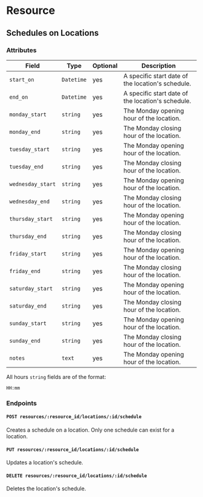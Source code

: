 # Resource

## Schedules on Locations

### Attributes

Field             | Type         | Optional | Description    
------------------|--------------|----------|---------------------------------
`start_on`        | `Datetime`   | yes      | A specific start date of the location's schedule.
`end_on`          | `Datetime`   | yes      | A specific start date of the location's schedule.
`monday_start`    | `string`     | yes      | The Monday opening hour of the location.
`monday_end`      | `string`     | yes      | The Monday closing hour of the location.
`tuesday_start`   | `string`     | yes      | The Monday opening hour of the location.
`tuesday_end`     | `string`     | yes      | The Monday closing hour of the location.
`wednesday_start` | `string`     | yes      | The Monday opening hour of the location.
`wednesday_end`   | `string`     | yes      | The Monday closing hour of the location.
`thursday_start`  | `string`     | yes      | The Monday opening hour of the location.
`thursday_end`    | `string`     | yes      | The Monday closing hour of the location.
`friday_start`    | `string`     | yes      | The Monday opening hour of the location.
`friday_end`      | `string`     | yes      | The Monday closing hour of the location.
`saturday_start`  | `string`     | yes      | The Monday opening hour of the location.
`saturday_end`    | `string`     | yes      | The Monday closing hour of the location.
`sunday_start`    | `string`     | yes      | The Monday opening hour of the location.
`sunday_end`      | `string`     | yes      | The Monday closing hour of the location.
`notes`           | `text`       | yes      | The Monday opening hour of the location.

All hours `string` fields are of the format:

    HH:mm

### Endpoints

#### `POST resources/:resource_id/locations/:id/schedule`

Creates a schedule on a location. Only one schedule can exist for a location.

#### `PUT resources/:resource_id/locations/:id/schedule`

Updates a location's schedule.

#### `DELETE resources/:resource_id/locations/:id/schedule`

Deletes the location's schedule.
